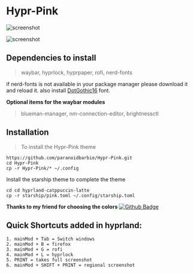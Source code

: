 # Hypr-Pink


![screenshot](https://github.com/paranoidbarbie/Hypr-Pink/blob/main/assets/pink/hyprpink.png)

![screenshot](https://github.com/paranoidbarbie/Hypr-Pink/blob/main/assets/pink/lockscreen.png)

## Dependencies to install

> waybar, hyprlock, hyprpaper, rofi, nerd-fonts

if nerd-fonts is not available in your package manager please download it and reload it.
also install [DotGothic16](https://fonts.google.com/specimen/DotGothic16?query=dot) font. 

**Optional items for the waybar modules**
> blueman-manager, nm-connection-editor, brightnessctl


## Installation 
> To install the Hypr-Pink theme

```
https://github.com/paranoidbarbie/Hypr-Pink.git
cd Hypr-Pink
cp -r Hypr-Pink/* ~/.config

```
Install the starship theme to complete the theme 

```
cd cd hyprland-catppuccin-latte
cp -r starship/pink.toml ~/.config/starship.toml 

```


**Thanks to my friend for choosing the colors** [![Github Badge](http://img.shields.io/badge/-Github-black?style=flat-square&logo=github&link=https://github.com/jemhv/)](https://github.com/jemhv/Cherry-Blossom/)
## Quick Shortcuts added in hyprland:
```
1. mainMod + Tab = Switch windows
2. mainMod + B = firefox
3. mainMod + G = rofi
4. mainMod + L = hyprlock
5. PRINT = takes full screenshot
6. mainMod + SHIFT + PRINT = regional screenshot
```


